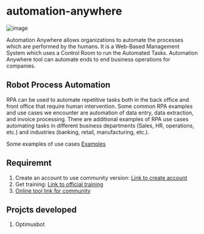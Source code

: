 # automation-anywhere
![image](https://user-images.githubusercontent.com/22028539/120869764-8ea1af00-c56d-11eb-8848-8a74fa44dacf.png)

Automation Anywhere allows organizations to automate the processes which are performed by the humans. It is a Web-Based Management System which uses a Control Room to run the Automated Tasks. Automation Anywhere tool can automate ends to end business operations for companies.

## Robot Process Automation
RPA can be used to automate repetitive tasks both in the back office and front office that require human intervention. Some common RPA examples and use cases we encounter are automation of data entry, data extraction, and invoice processing. There are additional examples of RPA use cases automating tasks in different business departments (Sales, HR, operations, etc.) and industries (banking, retail, manufacturing, etc.).

Some examples of use cases [Examples](https://research.aimultiple.com/robotic-process-automation-use-cases/#customer-service)

## Requiremnt
1. Create an account to use community version: [Link to create account](https://apeople.automationanywhere.com/sso/s/login/?inst=2t)
2. Get training: [Link to official training](https://apeople.automationanywhere.com/s/group/0F96F000000l2H1SAI/training-and-certification)
3. [Online tool link for community](https://community2.cloud-2.automationanywhere.digital/#/login?next=/index)

## Projcts developed

1. Optimusbot
